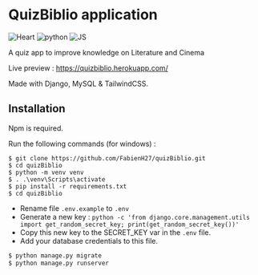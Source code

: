 # QuizBiblio application

![Heart](https://forthebadge.com/images/badges/built-with-love.svg) ![python](https://forthebadge.com/images/badges/made-with-python.svg) ![JS](https://forthebadge.com/images/badges/made-with-javascript.svg)

A quiz app to improve knowledge on Literature and Cinema

Live preview : https://quizbiblio.herokuapp.com/

Made with Django, MySQL & TailwindCSS.

## Installation

Npm is required.

Run the following commands (for windows) :
```console
$ git clone https://github.com/FabienH27/quizBiblio.git
$ cd quizBiblio
$ python -m venv venv
$ . .\venv\Scripts\activate
$ pip install -r requirements.txt
$ cd quizBiblio
``` 
- Rename file `.env.example` to `.env`
- Generate a new key : `python -c 'from django.core.management.utils import get_random_secret_key; print(get_random_secret_key())'` 
- Copy this new key to the SECRET_KEY var in the `.env` file.
- Add your database credentials to this file.
```py
$ python manage.py migrate
$ python manage.py runserver
```
